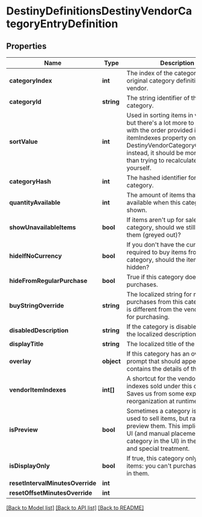 # DestinyDefinitionsDestinyVendorCategoryEntryDefinition

## Properties
Name | Type | Description | Notes
------------ | ------------- | ------------- | -------------
**categoryIndex** | **int** | The index of the category in the original category definitions for the vendor. | [optional] 
**categoryId** | **string** | The string identifier of the category. | [optional] 
**sortValue** | **int** | Used in sorting items in vendors... but there&#39;s a lot more to it. Just go with the order provided in the itemIndexes property on the DestinyVendorCategoryComponent instead, it should be more reliable than trying to recalculate it yourself. | [optional] 
**categoryHash** | **int** | The hashed identifier for the category. | [optional] 
**quantityAvailable** | **int** | The amount of items that will be available when this category is shown. | [optional] 
**showUnavailableItems** | **bool** | If items aren&#39;t up for sale in this category, should we still show them (greyed out)? | [optional] 
**hideIfNoCurrency** | **bool** | If you don&#39;t have the currency required to buy items from this category, should the items be hidden? | [optional] 
**hideFromRegularPurchase** | **bool** | True if this category doesn&#39;t allow purchases. | [optional] 
**buyStringOverride** | **string** | The localized string for making purchases from this category, if it is different from the vendor&#39;s string for purchasing. | [optional] 
**disabledDescription** | **string** | If the category is disabled, this is the localized description to show. | [optional] 
**displayTitle** | **string** | The localized title of the category. | [optional] 
**overlay** | **object** | If this category has an overlay prompt that should appear, this contains the details of that prompt. | [optional] 
**vendorItemIndexes** | **int[]** | A shortcut for the vendor item indexes sold under this category. Saves us from some expensive reorganization at runtime. | [optional] 
**isPreview** | **bool** | Sometimes a category isn&#39;t actually used to sell items, but rather to preview them. This implies different UI (and manual placement of the category in the UI) in the game, and special treatment. | [optional] 
**isDisplayOnly** | **bool** | If true, this category only displays items: you can&#39;t purchase anything in them. | [optional] 
**resetIntervalMinutesOverride** | **int** |  | [optional] 
**resetOffsetMinutesOverride** | **int** |  | [optional] 

[[Back to Model list]](../README.md#documentation-for-models) [[Back to API list]](../README.md#documentation-for-api-endpoints) [[Back to README]](../README.md)



